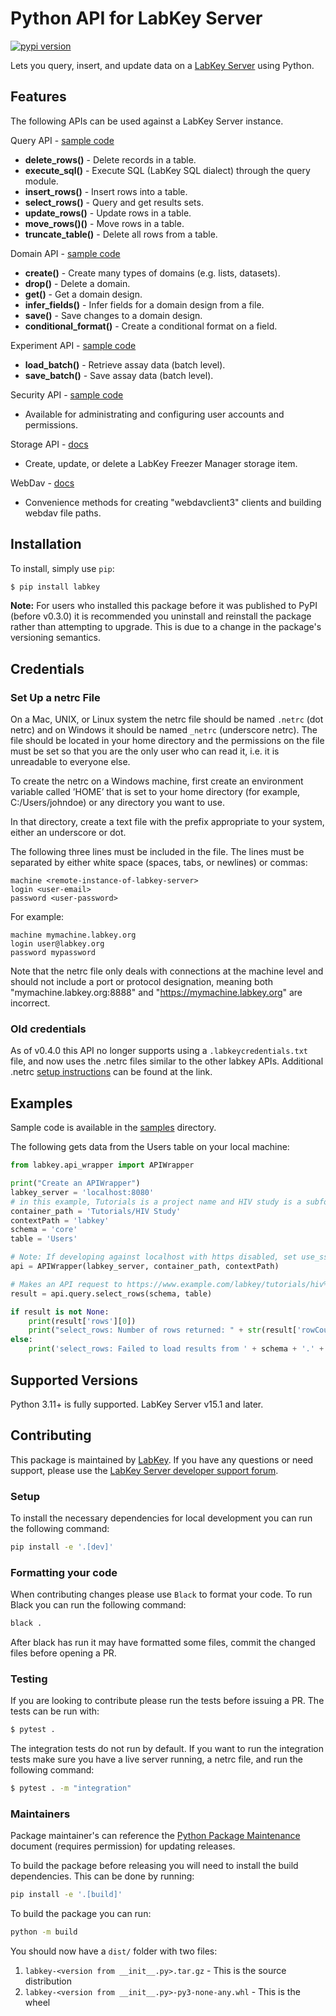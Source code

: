 # Python API for LabKey Server
<p>
 <a href="https://pypi.python.org/pypi/labkey"><img src="https://img.shields.io/pypi/v/labkey.svg" alt="pypi version"></a>
</p>

Lets you query, insert, and update data on a [LabKey Server](https://www.labkey.com/) using Python.

## Features

The following APIs can be used against a LabKey Server instance.

Query API - [sample code](samples/query_examples.py)

- **delete_rows()** - Delete records in a table.
- **execute_sql()** - Execute SQL (LabKey SQL dialect) through the query module.
- **insert_rows()** - Insert rows into a table.
- **select_rows()** - Query and get results sets.
- **update_rows()** - Update rows in a table.
- **move_rows()()** - Move rows in a table.
- **truncate_table()** - Delete all rows from a table.

Domain API - [sample code](samples/domain_example.py)

- **create()** - Create many types of domains (e.g. lists, datasets).
- **drop()** - Delete a domain.
- **get()** - Get a domain design.
- **infer_fields()** - Infer fields for a domain design from a file.
- **save()** - Save changes to a domain design.
- **conditional_format()** - Create a conditional format on a field.

Experiment API - [sample code](samples/experiment_example.py)

- **load_batch()** - Retrieve assay data (batch level).
- **save_batch()** - Save assay data (batch level).

Security API - [sample code](samples/security_example.py) 

- Available for administrating and configuring user accounts and permissions.

Storage API - [docs](docs/storage.md) 

- Create, update, or delete a LabKey Freezer Manager storage item.

WebDav - [docs](docs/webdav.md)

- Convenience methods for creating "webdavclient3" clients and building webdav file paths.

## Installation
To install, simply use `pip`:

```bash
$ pip install labkey
```

**Note:** For users who installed this package before it was published to PyPI (before v0.3.0) it is recommended you uninstall and reinstall the package rather than attempting to upgrade. This is due to a change in the package's versioning semantics.

## Credentials

### Set Up a netrc File

On a Mac, UNIX, or Linux system the netrc file should be named ``.netrc`` (dot netrc) and on Windows it should be named ``_netrc`` (underscore netrc). The file should be located in your home directory and the permissions on the file must be set so that you are the only user who can read it, i.e. it is unreadable to everyone else.

To create the netrc on a Windows machine, first create an environment variable called ’HOME’ that is set to your home directory (for example, C:/Users/johndoe) or any directory you want to use.

In that directory, create a text file with the prefix appropriate to your system, either an underscore or dot.

The following three lines must be included in the file. The lines must be separated by either white space (spaces, tabs, or newlines) or commas:
```
machine <remote-instance-of-labkey-server>
login <user-email>
password <user-password>
```

For example:
```
machine mymachine.labkey.org
login user@labkey.org
password mypassword
```
Note that the netrc file only deals with connections at the machine level and should not include a port or protocol designation, meaning both "mymachine.labkey.org:8888" and "https://mymachine.labkey.org" are incorrect. 

### Old credentials
As of v0.4.0 this API no longer supports using a ``.labkeycredentials.txt`` file, and now uses the .netrc files similar to the other labkey APIs. Additional .netrc [setup instructions](https://www.labkey.org/Documentation/wiki-page.view?name=netrc) can be found at the link.

## Examples

Sample code is available in the [samples](https://github.com/LabKey/labkey-api-python/tree/master/samples) directory.

The following gets data from the Users table on your local machine:

```python
from labkey.api_wrapper import APIWrapper

print("Create an APIWrapper")
labkey_server = 'localhost:8080'
# in this example, Tutorials is a project name and HIV study is a subfolder under it.
container_path = 'Tutorials/HIV Study'
contextPath = 'labkey'
schema = 'core'
table = 'Users'

# Note: If developing against localhost with https disabled, set use_ssl=False below
api = APIWrapper(labkey_server, container_path, contextPath)

# Makes an API request to https://www.example.com/labkey/tutorials/hiv%20study/query-getQuery.api
result = api.query.select_rows(schema, table)

if result is not None:
    print(result['rows'][0])
    print("select_rows: Number of rows returned: " + str(result['rowCount']))
else:
    print('select_rows: Failed to load results from ' + schema + '.' + table)
```

## Supported Versions
Python 3.11+ is fully supported. <!-- Note: update setup.py python_requires if you change this -->
LabKey Server v15.1 and later.

## Contributing
This package is maintained by [LabKey](http://www.labkey.com/). If you have any questions or need support, please use the
[LabKey Server developer support forum](https://www.labkey.org/home/developer/forum/project-start.view).

### Setup
To install the necessary dependencies for local development you can run the following command:

```bash
pip install -e '.[dev]'
```


### Formatting your code
When contributing changes please use `Black` to format your code. To run Black you can run the following command:

```bash
black .
```

After black has run it may have formatted some files, commit the changed files before opening a PR.

### Testing
If you are looking to contribute please run the tests before issuing a PR. The tests can be run with:

```bash
$ pytest .
```

The integration tests do not run by default. If you want to run the integration tests make sure you have a live server
running, a netrc file, and run the following command:

```bash
$ pytest . -m "integration"
```

### Maintainers
Package maintainer's can reference the [Python Package Maintenance](https://docs.google.com/document/d/13nVxwyctH4YZ6gDhcrOu9Iz6qGFPAxicE1VHiVYpw9A/) document (requires permission) for updating
releases.

To build the package before releasing you will need to install the build dependencies. This can be done by running:

```bash
pip install -e '.[build]'
```

To build the package you can run:

```bash
python -m build
```

You should now have a `dist/` folder with two files:

1. `labkey-<version from __init__.py>.tar.gz` - This is the source distribution
2. `labkey-<version from __init__.py>-py3-none-any.whl` - This is the wheel
